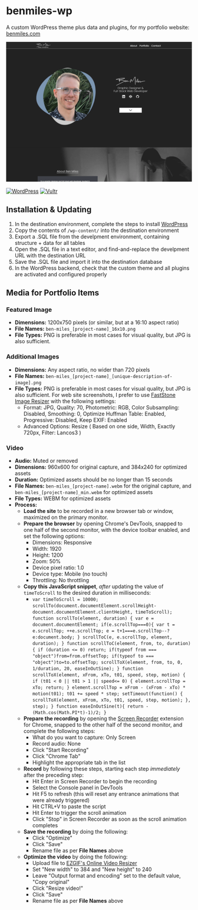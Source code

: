 # benmiles-wp
A custom WordPress theme plus data and plugins, for my portfolio website: [benmiles.com](https://benmiles.com/)

![BenMiles-WP Screenshot](/wp-content/themes/benmiles-wp/screenshot.png)

[![WordPress](https://img.shields.io/badge/WordPress-3858E9?style=for-the-badge&logo=wordpress&logoColor=white)](https://wordpress.org/)
[![Vultr](https://img.shields.io/badge/Vultr-007BFC?style=for-the-badge&logo=vultr&logoColor=white)](https://vultr.com/)

## Installation & Updating
1. In the destination environment, complete the steps to install [WordPress](https://wordpress.org/)
2. Copy the contents of `/wp-content/` into the destination environment
3. Export a .SQL file from the develpment environment, containing structure + data for all tables
4. Open the .SQL file in a text editor, and find-and-replace the develpment URL with the destination URL
5. Save the .SQL file and import it into the destination database
6. In the WordPress backend, check that the custom theme and all plugins are activated and configured properly

## Media for Portfolio Items
### Featured Image
- **Dimensions:** 1200x750 pixels (or similar, but at a 16:10 aspect ratio)
- **File Names:** `ben-miles_[project-name]_16x10.png`
- **File Types:** PNG is preferable in most cases for visual quality, but JPG is also sufficient. 
### Additional Images
- **Dimensions:** Any aspect ratio, no wider than 720 pixels
- **File Names:** `ben-miles_[project-name]_[unique-description-of-image].png`
- **File Types:** PNG is preferable in most cases for visual quality, but JPG is also sufficient. For web site screenshots, I prefer to use [FastStone Image Resizer](https://www.faststone.org/FSResizerDownload.htm) with the following settings:
  - Format: JPG, Quality: 70, Photometric: RGB, Color Subsampling: Disabled, Smoothing: 0, Optimize Huffman Table: Enabled, Progressive: Disabled, Keep EXIF: Enabled
  - Advanced Options: Resize ( Based on one side, Width, Exactly 720px, Filter: Lancos3 )
### Video
- **Audio:** Muted or removed
- **Dimensions:** 960x600 for original capture, and 384x240 for optimized assets
- **Duration:** Optimized assets should be no longer than 15 seconds
- **File Names:** `ben-miles_[project-name].webm` for the original capture, and `ben-miles_[project-name]_min.webm` for optimized assets
- **File Types:** WEBM for optimized assets
- **Process:**
  - **Load the site** to be recorded in a new browser tab or window, maximized on the primary monitor.
  - **Prepare the browser** by opening Chrome's DevTools, snapped to one half of the second monitor, with the device toolbar enabled, and set the following options:
    - Dimensions: Responsive
    - Width: 1920
    - Height: 1200
    - Zoom: 50%
    - Device pixel ratio: 1.0
    - Device type: Mobile (no touch)
    - Throttling: No throttling
  - **Copy this JavaScript snippet**, *after* updating the value of `timeToScroll` to the desired duration in milliseconds:
    - `
    var timeToScroll = 10000;
    scrollTo(document.documentElement.scrollHeight-document.documentElement.clientHeight, timeToScroll);
    function scrollTo(element, duration) {
      var e = document.documentElement;
        if(e.scrollTop===0){
            var t = e.scrollTop;
            ++e.scrollTop;
            e = t+1===e.scrollTop--?e:document.body;
        }
        scrollToC(e, e.scrollTop, element, duration);
    }
    function scrollToC(element, from, to, duration) {
        if (duration <= 0) return;
        if(typeof from === "object")from=from.offsetTop;
        if(typeof to === "object")to=to.offsetTop;
        scrollToX(element, from, to, 0, 1/duration, 20, easeInOutSine);
    }
    function scrollToX(element, xFrom, xTo, t01, speed, step, motion) {
        if (t01 < 0 || t01 > 1 || speed<= 0) {
           element.scrollTop = xTo;
            return;
        }
      element.scrollTop = xFrom - (xFrom - xTo) * motion(t01);
      t01 += speed * step;
      setTimeout(function() {
        scrollToX(element, xFrom, xTo, t01, speed, step, motion);
      }, step);
    }
    function easeInOutSine(t){
      return -(Math.cos(Math.PI*t)-1)/2;
    }
    `
  - **Prepare the recording** by opening the [Screen Recorder](https://chrome.google.com/webstore/detail/screen-recorder/hniebljpgcogalllopnjokppmgbhaden) extension for Chrome, snapped to the other half of the second monitor, and complete the following steps:
    - What do you want to capture: Only Screen
    - Record audio: None
    - Click "Start Recording"
    - Click "Chrome Tab"
    - Highlight the appropriate tab in the list
  - **Record** by following these steps, starting each step *immediately* after the preceding step:
    - Hit Enter in Screen Recorder to begin the recording
    - Select the Console panel in DevTools
    - Hit F5 to refresh (this will reset any entrance animations that were already triggered)
    - Hit CTRL+V to paste the script
    - Hit Enter to trigger the scroll animation
    - Click "Stop" in Screen Recorder as soon as the scroll animation completes
  - **Save the recording** by doing the following:
    - Click "Optimize"
    - Click "Save"
    - Rename file as per **File Names** above
  - **Optimize the video** by doing the following:
    - Upload file to [EZGIF's Online Video Resizer](https://ezgif.com/resize-video)
    - Set "New width" to 384 and "New height" to 240
    - Leave "Output format and encoding" set to the default value, "Copy original"
    - Click "Resize video!"
    - Click "Save"
    - Rename file as per **File Names** above
